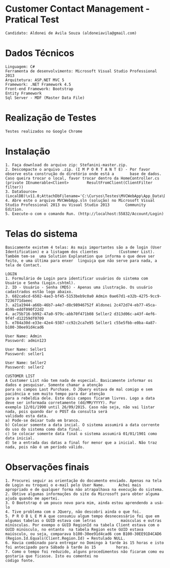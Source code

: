 # Customer Contact Management - Pratical Test
	Candidato: Aldonei de Avila Souza (aldoneiavila@gmail.com)

# Dados Técnicos
	Linguagem: C#
	Ferramenta de desenvolvimento: Microsoft Visual Studio Professional 2013
	Arquitetura: ASP.NET MVC 5
	Framework: .NET Framework 4.5
	Front-end Framework: Bootstrap
	Entity Framework
	Sql Server - MDF (Master Data File)

# Realização de Testes
	Testes realizados no Google Chrome

# Instalação
	1. Faça download do arquivo zip: Stefanini-master.zip.
	2. Descompacte o arquivo .zip. (I M P O R T A N T E) - Por favor observe esta construção do diretório onde está a 		base de dados. Caso queira trocar o local, favor trocar dentro da HomeController.cs (private IEnumerable<Client>		ResultFromClient(ClientFilter filter))  
	3. DataSource=(LocalDB)\v11.0;AttachDbFilename='C:\Cursos\Testes\MVCWebApp\App_Data\Database.mdf'
	4. Abre este o arquivo MVCWebApp.sln (solução) no Microsoft Visual Studio Professional 2013 ou Visual Studio 2013 		Community Edition.
	5. Execute-o com o comando Run. (http://localhost:55832/Account/Login) 

# Telas do sistema
	Basicamente existem 4 telas: As mais importantes são a de login (User Identification) e a listagem dos clientes 		(Customer List). Também tem-se	uma Solution Explanation que informa o que deve ser feito, e uma última para enxer 	linguiça que não serve para nada, a tela de Contact.   
	
	LOGIN
	1. Formulário de Login para identificar usuários do sistema com Usuário e Senha (Login.cshtml). 
	2. ID - Usuário - Senha (MD5) - Apenas uma ilustração. Os usuário cadastrados estão logo abaixo.
	3. 682ca6cd-6502-4ae3-bf45-5153beb9c0a0	Admin 0ae67d1-e32b-4275-9cc9-7236771daeec
	3. a21a1944-a66b-46b7-a4e7-d8c98946752f	Aldonei	2c472d74-eb77-45ca-859b-eddf090f22d2
	4. ac75b716-b992-47a0-979c-abb70f471b08	Seller2	d313d06c-a43f-4ef6-9f4f-d12259df0709
	5. e784a30d-e33e-42e4-9387-cc92c2ca7e95	Seller1	c55e5fbb-e0ba-4a87-b100-30ee91d4cad6
	
	User Name: Admin
	Password: admin123

	User Name: Seller1
	Password: seller1
	
	User Name: Seller2
	Password: seller2
	
	CUSTOMER LIST
	A Customer List não tem nada de especial. Basicamente informar os dados e pesquisar. Somente chamar a atenção
	para os campos Last Purchase. O JQuery estava de mal comigo e sem paciência e sem muito tempo para dar atenção
	para a rebeldia dele. Este dois campos ficaram livres. Logo a data deve ser informada corretamente (dd/MM/YYYY). Por
	exemplo 12/01/1990 until 26/09/2015. Caso não seja, não vai listar nada, pois quando dar o POST da consulta será
	validado esta data. 
	a) Pode-se deixar tudo em branco. 
	b) Colocar somente a data incial. O sistema assumirá a data corrente do uso do sistema como data final.
	c) Se colocar somente data final o sistema assumirá 01/01/1901 como data inicial.
	d) Se a entrada das datas a final for menor que a inicial. Não traz nada, pois não é um período válido. 
	
# Observações finais
	1. Procurei seguir as orientação do documento enviado. Apenas na tela de Login eu troquei o e-mail pelo User Name. 		Achei mais apropriado e de qualquer forma não atrapalhava na execução do sistema.
	2. Obtive algumas informações do site da Microsoft para obter alguma ajuda quando me apertei. 
	3. O Bootstrap é um pouco novo para mim, ainda estou aprendendo a usá-lo
	4. Tive problema com o JQuery, não descobri ainda o que foi.
	5. P R O B L E M A que consumiu algum tempo desnecessário foi que em algumas tabelas o GUID estava com letras 			maúsculas e outras minúsculas. Por exempo o GUID RegionId na tabela Client estava com o GUID minúsculo, no entanto 	na tabela Region este GUID estava maiúsculo, ou seja, comparava b100-30ee91d4cad6 com B100-30EE91D4CAD6 			(Region.Id.Equals(Client.Region.Id) = Restulado NULL.
	6. Havia combinado para entregar no Domingo à tarde às 15 horas e isto foi antecipado para Sábado à tarde às 15 		horas.
	7. Como o tempo foi reduzido, alguns procedimentos não ficaram como eu gostaria que ficasse. Isto eu comentei no
	código fonte.
